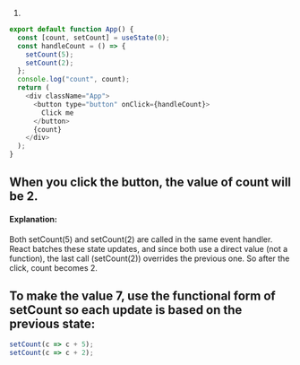 1. 
```js
export default function App() {
  const [count, setCount] = useState(0);
  const handleCount = () => {
    setCount(5);
    setCount(2);
  };
  console.log("count", count);
  return (
    <div className="App">
      <button type="button" onClick={handleCount}>
        Click me
      </button>
      {count}
    </div>
  );
}
```
## When you click the button, the value of count will be 2.

#### Explanation:
Both setCount(5) and setCount(2) are called in the same event handler. React batches these state updates, and since both use a direct value (not a function), the last call (setCount(2)) overrides the previous one. So after the click, count becomes 2.

## To make the value 7, use the functional form of setCount so each update is based on the previous state:
```js
setCount(c => c + 5);
setCount(c => c + 2);
```